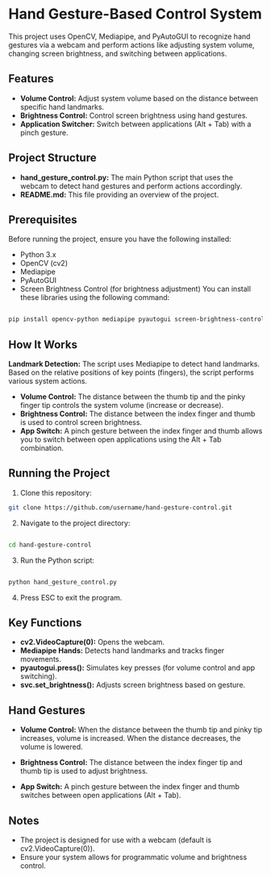 # Hand Gesture-Based Control System
This project uses OpenCV, Mediapipe, and PyAutoGUI to recognize hand gestures via a webcam and perform actions like adjusting system volume, changing screen brightness, and switching between applications.

## Features
* **Volume Control:** Adjust system volume based on the distance between specific hand landmarks.
* **Brightness Control:** Control screen brightness using hand gestures.
* **Application Switcher:** Switch between applications (Alt + Tab) with a pinch gesture.
## Project Structure
* **hand_gesture_control.py:** The main Python script that uses the webcam to detect hand gestures and perform actions accordingly.
* **README.md:** This file providing an overview of the project.
## Prerequisites
Before running the project, ensure you have the following installed:

* Python 3.x
* OpenCV (cv2)
* Mediapipe
* PyAutoGUI
* Screen Brightness Control (for brightness adjustment)
You can install these libraries using the following command:

```bash

pip install opencv-python mediapipe pyautogui screen-brightness-control
```
## How It Works
**Landmark Detection:** The script uses Mediapipe to detect hand landmarks. Based on the relative positions of key points (fingers), the script performs various system actions.
* **Volume Control:** The distance between the thumb tip and the pinky finger tip controls the system volume (increase or decrease).
* **Brightness Control:** The distance between the index finger and thumb is used to control screen brightness.
* **App Switch:** A pinch gesture between the index finger and thumb allows you to switch between open applications using the Alt + Tab combination.
## Running the Project
1. Clone this repository:

```bash
git clone https://github.com/username/hand-gesture-control.git
```
2. Navigate to the project directory:

```bash

cd hand-gesture-control
```
3. Run the Python script:
```bash

python hand_gesture_control.py
```
4. Press ESC to exit the program.

 ## Key Functions
* **cv2.VideoCapture(0):** Opens the webcam.
* **Mediapipe Hands:** Detects hand landmarks and tracks finger movements.
* **pyautogui.press():** Simulates key presses (for volume control and app switching).
* **svc.set_brightness():** Adjusts screen brightness based on gesture.
## Hand Gestures
* **Volume Control:** When the distance between the thumb tip and pinky tip increases, volume is increased. When the distance decreases, the volume is lowered.

* **Brightness Control:** The distance between the index finger tip and thumb tip is used to adjust brightness.

* **App Switch:** A pinch gesture between the index finger and thumb switches between open applications (Alt + Tab).

## Notes
* The project is designed for use with a webcam (default is cv2.VideoCapture(0)).
* Ensure your system allows for programmatic volume and brightness control.
